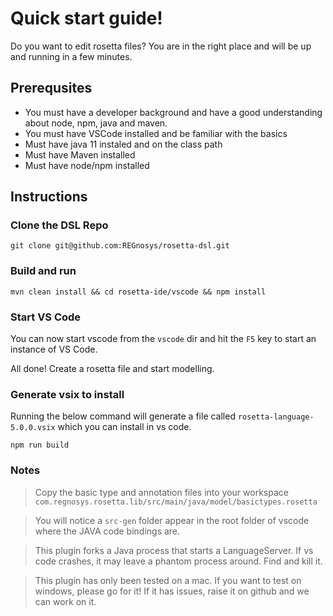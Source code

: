 # Quick start guide!

Do you want to edit rosetta files? You are in the right place and will be up and running in a few minutes.

## Prerequsites

- You must have a developer background and have a good understanding about node, npm, java and maven.
- You must have VSCode installed and be familiar with the basics
- Must have java 11 instaled and on the class path
- Must have Maven installed
- Must have node/npm installed


## Instructions

### Clone the DSL Repo

```
git clone git@github.com:REGnosys/rosetta-dsl.git
```

### Build and run

```
mvn clean install && cd rosetta-ide/vscode && npm install
```

### Start VS Code

You can now start vscode from the `vscode` dir and hit the `F5` key to start an instance of VS Code.


All done! Create a rosetta file and start modelling.

### Generate vsix to install

Running the below command will generate a file called `rosetta-language-5.0.0.vsix` which you can install in vs code.

```
npm run build
```

### Notes

> Copy the basic type and annotation files into your workspace `com.regnosys.rosetta.lib/src/main/java/model/basictypes.rosetta`

> You will notice a `src-gen` folder appear in the root folder of vscode where the JAVA code bindings are.

> This plugin forks a Java process that starts a LanguageServer. If vs code crashes, it may leave a phantom process around. Find and kill it.

> This plugin has only been tested on a mac. If you want to test on windows, please go for it! If it has issues, raise it on github and we can work on it.
